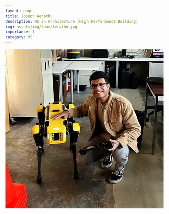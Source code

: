 ```yaml
---
layout: page
title: Joseph Aerathu
description: MS in Architecture (High Performance Building)
img: assets/img/team/Aerathu.jpg
importance: 1
category: MS
---
```



<div class="profile"> 
<img src="/assets/img/team/Aerathu.jpg" class="img-fluid z-depth-1 rounded"/>
</div>
